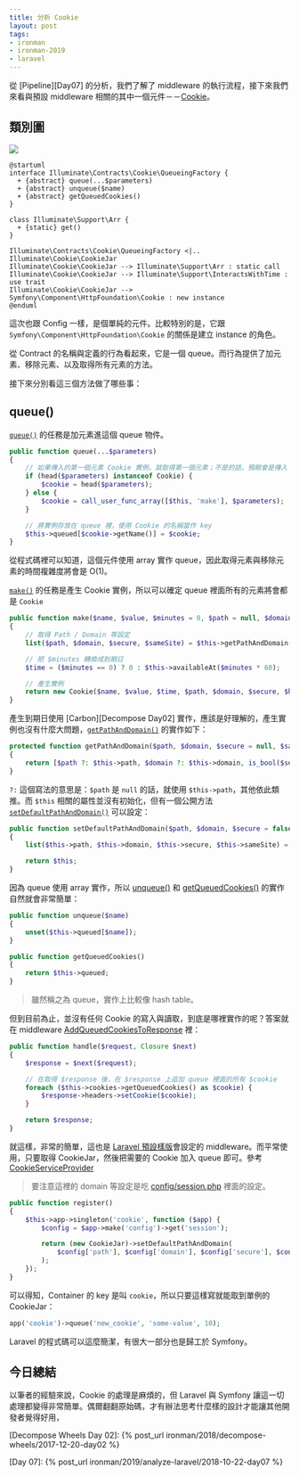 ```yaml
---
title: 分析 Cookie
layout: post
tags:
- ironman
- ironman-2019
- laravel
---
```


從 [Pipeline][Day07] 的分析，我們了解了 middleware 的執行流程，接下來我們來看與預設 middleware 相關的其中一個元件－－[Cookie][]。

## 類別圖

![](http://www.plantuml.com/plantuml/png/dO_1IiD0443l-nLpwA55cWyGaOfGh3Ufu2MNSJEjWxkpSNSM2Mt_tMsMGb5Kz9Gmy_BcPP4KesRl38jItA0bM3cNFGigjRT1DABLLDx2ArFxa2aJotPPXY4Ei3C05x33vpHo1tWx0jEcQIOzHlHKf6ds6SfIiOaKuijsIpgUwUhDD9sPWp7MOKhdRUlSzo5gUnFZAICfAjlHK3_wowzSxPlcp5-nq-CUe_bX1_FvzNTjbr2pmA9p_v6iH6aiVs9zUMHFHPaJWKPa_LMu7lmco52clWz2eksTQhyCMJfK3bBnerFe7LXAh5Wo2v8kU_S1)

```
@startuml
interface Illuminate\Contracts\Cookie\QueueingFactory {
  + {abstract} queue(...$parameters)
  + {abstract} unqueue($name)
  + {abstract} getQueuedCookies()
}

class Illuminate\Support\Arr {
  + {static} get()
}

Illuminate\Contracts\Cookie\QueueingFactory <|.. Illuminate\Cookie\CookieJar
Illuminate\Cookie\CookieJar --> Illuminate\Support\Arr : static call
Illuminate\Cookie\CookieJar --> Illuminate\Support\InteractsWithTime : use trait
Illuminate\Cookie\CookieJar --> Symfony\Component\HttpFoundation\Cookie : new instance
@enduml
```

這次也跟 Config 一樣，是個單純的元件。比較特別的是，它跟 `Symfony\Component\HttpFoundation\Cookie` 的關係是建立 instance 的角色。

從 Contract 的名稱與定義的行為看起來，它是一個 queue。而行為提供了加元素、移除元素、以及取得所有元素的方法。

接下來分別看這三個方法做了哪些事：

## queue()

[`queue()`](https://github.com/laravel/framework/blob/v5.7.6/src/Illuminate/Cookie/CookieJar.php#L132-L141) 的任務是加元素進這個 queue 物件。

```php
public function queue(...$parameters)
{
    // 如果傳入的第一個元素 Cookie 實例，就取得第一個元素；不是的話，預期會是傳入 make() 所需要的參數，再使用 make() 產生 Cookie 實例。
    if (head($parameters) instanceof Cookie) {
        $cookie = head($parameters);
    } else {
        $cookie = call_user_func_array([$this, 'make'], $parameters);
    }

    // 將實例存放在 queue 裡，使用 Cookie 的名稱當作 key
    $this->queued[$cookie->getName()] = $cookie;
}
```

從程式碼裡可以知道，這個元件使用 array 實作 queue，因此取得元素與移除元素的時間複雜度將會是 O(1)。

[`make()`](https://github.com/laravel/framework/blob/v5.7.6/src/Illuminate/Cookie/CookieJar.php#L63-L70) 的任務是產生 Cookie 實例，所以可以確定 queue 裡面所有的元素將會都是 `Cookie`

```php
public function make($name, $value, $minutes = 0, $path = null, $domain = null, $secure = null, $httpOnly = true, $raw = false, $sameSite = null)
{
    // 取得 Path / Domain 等設定
    list($path, $domain, $secure, $sameSite) = $this->getPathAndDomain($path, $domain, $secure, $sameSite);

    // 把 $minutes 轉換成到期日
    $time = ($minutes == 0) ? 0 : $this->availableAt($minutes * 60);

    // 產生實例
    return new Cookie($name, $value, $time, $path, $domain, $secure, $httpOnly, $raw, $sameSite);
}
```

產生到期日使用 [Carbon][Decompose Day02] 實作，應該是好理解的，產生實例也沒有什麼大問題，[`getPathAndDomain()`](https://github.com/laravel/framework/blob/v5.7.6/src/Illuminate/Cookie/CookieJar.php#L163-L166) 的實作如下：

```php
protected function getPathAndDomain($path, $domain, $secure = null, $sameSite = null)
{
    return [$path ?: $this->path, $domain ?: $this->domain, is_bool($secure) ? $secure : $this->secure, $sameSite ?: $this->sameSite];
}
```

`?:` 這個寫法的意思是：`$path` 是 `null` 的話，就使用 `$this->path`，其他依此類推。而 `$this` 相關的屬性並沒有初始化，但有一個公開方法 [`setDefaultPathAndDomain()`](https://github.com/laravel/framework/blob/v5.7.6/src/Illuminate/Cookie/CookieJar.php#L177-L182) 可以設定：

```php
public function setDefaultPathAndDomain($path, $domain, $secure = false, $sameSite = null)
{
    list($this->path, $this->domain, $this->secure, $this->sameSite) = [$path, $domain, $secure, $sameSite];

    return $this;
}
```

因為 queue 使用 array 實作，所以 [unqueue()](https://github.com/laravel/framework/blob/v5.7.6/src/Illuminate/Cookie/CookieJar.php#L149-L152) 和 [getQueuedCookies()](https://github.com/laravel/framework/blob/v5.7.6/src/Illuminate/Cookie/CookieJar.php#L189-L192) 的實作自然就會非常簡單：

```php
public function unqueue($name)
{
    unset($this->queued[$name]);
}

public function getQueuedCookies()
{
    return $this->queued;
}
```

> 雖然稱之為 queue，實作上比較像 hash table。

但到目前為止，並沒有任何 Cookie 的寫入與讀取，到底是哪裡實作的呢？答案就在 middleware [AddQueuedCookiesToResponse](https://github.com/laravel/framework/blob/v5.7.6/src/Illuminate/Cookie/Middleware/AddQueuedCookiesToResponse.php) 裡：

```php
public function handle($request, Closure $next)
{
    $response = $next($request);

    // 在取得 $response 後，在 $response 上追加 queue 裡面的所有 $cookie
    foreach ($this->cookies->getQueuedCookies() as $cookie) {
        $response->headers->setCookie($cookie);
    }

    return $response;
}
```

就這樣，非常的簡單，這也是 [Laravel 預設樣版](https://github.com/laravel/laravel/blob/v5.7.0/app/Http/Kernel.php#L32)會設定的 middleware。而平常使用，只要取得 CookieJar，然後把需要的 Cookie 加入 queue 即可。參考 [CookieServiceProvider](https://github.com/laravel/framework/blob/v5.7.6/src/Illuminate/Cookie/CookieServiceProvider.php)

> 要注意這裡的 domain 等設定是吃 [config/session.php](https://github.com/laravel/laravel/blob/v5.7.0/config/session.php) 裡面的設定。
```php
public function register()
{
    $this->app->singleton('cookie', function ($app) {
        $config = $app->make('config')->get('session');

        return (new CookieJar)->setDefaultPathAndDomain(
            $config['path'], $config['domain'], $config['secure'], $config['same_site'] ?? null
        );
    });
}
```

可以得知，Container 的 key 是叫 `cookie`，所以只要這樣寫就能取到單例的 CookieJar：

```php
app('cookie')->queue('new_cookie', 'some-value', 10);
```

Laravel 的程式碼可以這麼簡潔，有很大一部分也是歸工於 Symfony。

## 今日總結

以筆者的經驗來說，Cookie 的處理是麻煩的，但 Laravel 與 Symfony 讓這一切處理都變得非常簡單。偶爾翻翻原始碼，才有辦法思考什麼樣的設計才能讓其他開發者覺得好用，

[Cookie]: https://github.com/laravel/framework/tree/v5.7.6/src/Illuminate/Cookie

[Decompose Wheels Day 02]: {% post_url ironman/2018/decompose-wheels/2017-12-20-day02 %}

[Day 07]: {% post_url ironman/2019/analyze-laravel/2018-10-22-day07 %}
